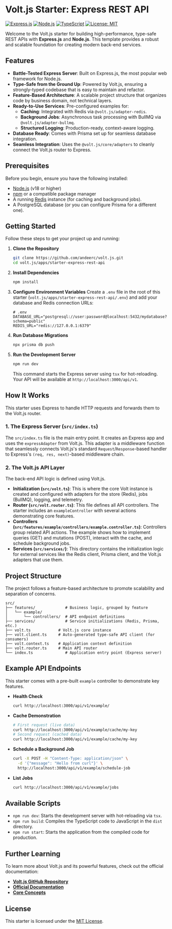 # Volt.js Starter: Express REST API

[![Express.js](https://img.shields.io/badge/Express.js-4.x-blue.svg)](https://expressjs.com/)
[![Node.js](https://img.shields.io/badge/Node.js-18%2B-blue.svg)](https://nodejs.org/)
[![TypeScript](https://img.shields.io/badge/TypeScript-5.0%2B-blue.svg)](https://www.typescriptlang.org/)
[![License: MIT](https://img.shields.io/badge/License-MIT-yellow.svg)](https://opensource.org/licenses/MIT)

Welcome to the Volt.js starter for building high-performance, type-safe REST APIs with **Express.js** and **Node.js**. This template provides a robust and scalable foundation for creating modern back-end services.

## Features

-   **Battle-Tested Express Server**: Built on Express.js, the most popular web framework for Node.js.
-   **Type-Safe from the Ground Up**: Powered by Volt.js, ensuring a strongly-typed codebase that is easy to maintain and refactor.
-   **Feature-Based Architecture**: A scalable project structure that organizes code by business domain, not technical layers.
-   **Ready-to-Use Services**: Pre-configured examples for:
    -   **Caching**: Integrated with Redis via `@volt.js/adapter-redis`.
    -   **Background Jobs**: Asynchronous task processing with BullMQ via `@volt.js/adapter-bullmq`.
    -   **Structured Logging**: Production-ready, context-aware logging.
-   **Database Ready**: Comes with Prisma set up for seamless database integration.
-   **Seamless Integration**: Uses the `@volt.js/core/adapters` to cleanly connect the Volt.js router to Express.

## Prerequisites

Before you begin, ensure you have the following installed:

-   [Node.js](https://nodejs.org/en) (v18 or higher)
-   [npm](https://www.npmjs.com/) or a compatible package manager
-   A running [Redis](https://redis.io/docs/getting-started/) instance (for caching and background jobs).
-   A PostgreSQL database (or you can configure Prisma for a different one).

## Getting Started

Follow these steps to get your project up and running:

1.  **Clone the Repository**
    ```bash
    git clone https://github.com/andeerc/volt.js.git
    cd volt.js/apps/starter-express-rest-api
    ```

2.  **Install Dependencies**
    ```bash
    npm install
    ```

3.  **Configure Environment Variables**
    Create a `.env` file in the root of this starter (`volt.js/apps/starter-express-rest-api/.env`) and add your database and Redis connection URLs:

    ```env
    # .env
    DATABASE_URL="postgresql://user:password@localhost:5432/mydatabase?schema=public"
    REDIS_URL="redis://127.0.0.1:6379"
    ```

4.  **Run Database Migrations**
    ```bash
    npx prisma db push
    ```

5.  **Run the Development Server**
    ```bash
    npm run dev
    ```
    This command starts the Express server using `tsx` for hot-reloading. Your API will be available at `http://localhost:3000/api/v1`.

## How It Works

This starter uses Express to handle HTTP requests and forwards them to the Volt.js router.

### 1. The Express Server (`src/index.ts`)

The `src/index.ts` file is the main entry point. It creates an Express app and uses the `expressAdapter` from Volt.js. This adapter is a middleware function that seamlessly connects Volt.js's standard `Request`/`Response`-based handler to Express's `(req, res, next)`-based middleware chain.

### 2. The Volt.js API Layer

The back-end API logic is defined using Volt.js.

-   **Initialization (`src/volt.ts`)**: This is where the core Volt instance is created and configured with adapters for the store (Redis), jobs (BullMQ), logging, and telemetry.
-   **Router (`src/volt.router.ts`)**: This file defines all API controllers. The starter includes an `exampleController` with several actions demonstrating core features.
-   **Controllers (`src/features/example/controllers/example.controller.ts`)**: Controllers group related API actions. The example shows how to implement queries (GET) and mutations (POST), interact with the cache, and schedule background jobs.
-   **Services (`src/services/`)**: This directory contains the initialization logic for external services like the Redis client, Prisma client, and the Volt.js adapters that use them.

## Project Structure

The project follows a feature-based architecture to promote scalability and separation of concerns.

```
src/
├── features/             # Business logic, grouped by feature
│   └── example/
│       └── controllers/  # API endpoint definitions
├── services/             # Service initializations (Redis, Prisma, etc.)
├── volt.ts            # Volt.js core instance
├── volt.client.ts     # Auto-generated type-safe API client (for consumers)
├── volt.context.ts    # Application context definition
├── volt.router.ts     # Main API router
└── index.ts              # Application entry point (Express server)
```

## Example API Endpoints

This starter comes with a pre-built `example` controller to demonstrate key features.

-   **Health Check**
    ```bash
    curl http://localhost:3000/api/v1/example/
    ```

-   **Cache Demonstration**
    ```bash
    # First request (live data)
    curl http://localhost:3000/api/v1/example/cache/my-key
    # Second request (cached data)
    curl http://localhost:3000/api/v1/example/cache/my-key
    ```

-   **Schedule a Background Job**
    ```bash
    curl -X POST -H "Content-Type: application/json" \
      -d '{"message": "Hello from curl"}' \
      http://localhost:3000/api/v1/example/schedule-job
    ```

-   **List Jobs**
    ```bash
    curl http://localhost:3000/api/v1/example/jobs
    ```

## Available Scripts

-   `npm run dev`: Starts the development server with hot-reloading via `tsx`.
-   `npm run build`: Compiles the TypeScript code to JavaScript in the `dist` directory.
-   `npm run start`: Starts the application from the compiled code for production.

## Further Learning

To learn more about Volt.js and its powerful features, check out the official documentation:

-   **[Volt.js GitHub Repository](https://github.com/andeerc/volt.js)**
-   **[Official Documentation](https://voltjs.com/docs)**
-   **[Core Concepts](https://voltjs.com/docs/core-concepts)**

## License

This starter is licensed under the [MIT License](LICENSE).